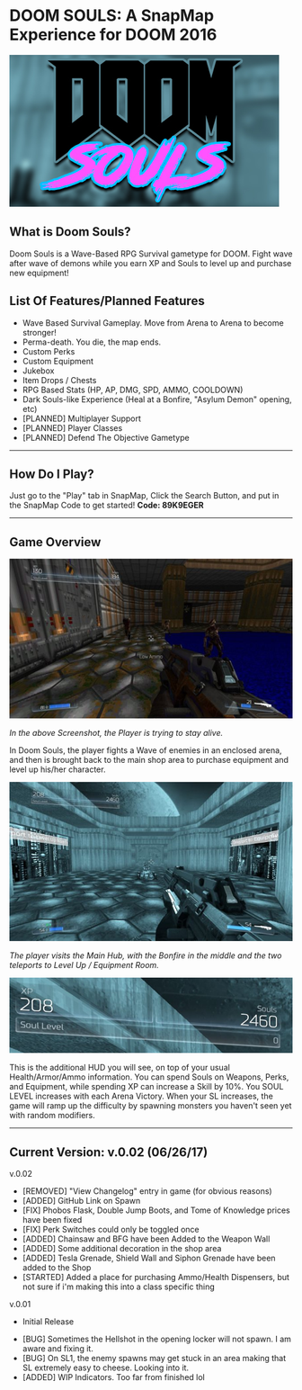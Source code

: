 # DOOM SOULS: A SnapMap Experience for DOOM 2016
![alt text](https://raw.githubusercontent.com/wimmywozzle/SNAPMAP_Doomsouls/master/doomsoulspic.jpg "Doom Souls Main Logo")

## What is Doom Souls?
Doom Souls is a Wave-Based RPG Survival gametype for DOOM. Fight wave after wave of demons while you earn XP and Souls to level up and purchase new equipment!

## List Of Features/Planned Features
+ Wave Based Survival Gameplay. Move from Arena to Arena to become stronger!
+ Perma-death. You die, the map ends. 
+ Custom Perks
+ Custom Equipment
+ Jukebox
+ Item Drops / Chests
+ RPG Based Stats (HP, AP, DMG, SPD, AMMO, COOLDOWN)
+ Dark Souls-like Experience (Heal at a Bonfire, "Asylum Demon" opening, etc)
+ [PLANNED] Multiplayer Support
+ [PLANNED] Player Classes
+ [PLANNED] Defend The Objective Gametype

---
## How Do I Play?

Just go to the "Play" tab in SnapMap, Click the Search Button, and put in the SnapMap Code to get started!
**Code: 89K9EGER**

---
## Game Overview
![alt text](https://raw.githubusercontent.com/wimmywozzle/SNAPMAP_Doomsouls/master/SS1.jpg "Doom Souls Gameplay")

*In the above Screenshot, the Player is trying to stay alive.*

In Doom Souls, the player fights a Wave of enemies in an enclosed arena, and then is brought back to the main shop area to purchase equipment and level up his/her character. 

![alt text](https://raw.githubusercontent.com/wimmywozzle/SNAPMAP_Doomsouls/master/SS2.jpg "Doom Souls Gameplay")

*The player visits the Main Hub, with the Bonfire in the middle and the two teleports to Level Up / Equipment Room.*

![alt text](https://raw.githubusercontent.com/wimmywozzle/SNAPMAP_Doomsouls/master/HUD1.jpg "Doom Souls Gameplay")

This is the additional HUD you will see, on top of your usual Health/Armor/Ammo information. You can spend Souls on Weapons, Perks, and Equipment, while spending XP can increase a Skill by 10%. You SOUL LEVEL increases with each Arena Victory. When your SL increases, the game will ramp up the difficulty by spawning monsters you haven't seen yet with random modifiers.

---
## Current Version: v.0.02 (06/26/17)
v.0.02
 - [REMOVED] "View Changelog" entry in game (for obvious reasons)
 - [ADDED] GitHub Link on Spawn
 - [FIX] Phobos Flask, Double Jump Boots, and Tome of Knowledge prices have been fixed
 - [FIX] Perk Switches could only be toggled once
 - [ADDED] Chainsaw and BFG have been Added to the Weapon Wall
 - [ADDED] Some additional decoration in the shop area
 - [ADDED] Tesla Grenade, Shield Wall and Siphon Grenade have been added to the Shop
 - [STARTED] Added a place for purchasing Ammo/Health Dispensers, but not sure if i'm making this into a class specific thing





v.0.01
+ Initial Release
- [BUG] Sometimes the Hellshot in the opening locker will not spawn. I am aware and fixing it.
- [BUG] On SL1, the enemy spawns may get stuck in an area making that SL extremely easy to cheese. Looking into it.
- [ADDED] WIP Indicators. Too far from finished lol
